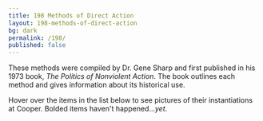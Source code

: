 ```yaml
---
title: 198 Methods of Direct Action
layout: 198-methods-of-direct-action
bg: dark
permalink: /198/
published: false
---
```


These methods were compiled by Dr. Gene Sharp and first published in his 1973 book, _The Politics of Nonviolent Action_. The book outlines each method and gives information about its historical use.

Hover over the items in the list below to see pictures of their instantiations at Cooper. Bolded items haven't happened..._yet_.


